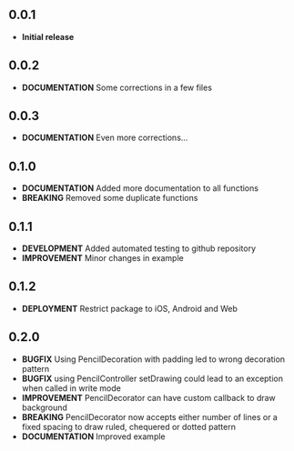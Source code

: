 ## 0.0.1

* **Initial release**

## 0.0.2

* **DOCUMENTATION** Some corrections in a few files

## 0.0.3

* **DOCUMENTATION** Even more corrections...

## 0.1.0

* **DOCUMENTATION** Added more documentation to all functions
* **BREAKING** Removed some duplicate functions

## 0.1.1

* **DEVELOPMENT** Added automated testing to github repository
* **IMPROVEMENT** Minor changes in example

## 0.1.2

* **DEPLOYMENT** Restrict package to iOS, Android and Web

## 0.2.0

* **BUGFIX** Using PencilDecoration with padding led to wrong decoration pattern
* **BUGFIX** using PencilController setDrawing could lead to an exception when called in write mode
* **IMPROVEMENT** PencilDecorator can have custom callback to draw background
* **BREAKING** PencilDecorator now accepts either number of lines or a fixed spacing to draw ruled,
  chequered or dotted pattern
* **DOCUMENTATION** Improved example

